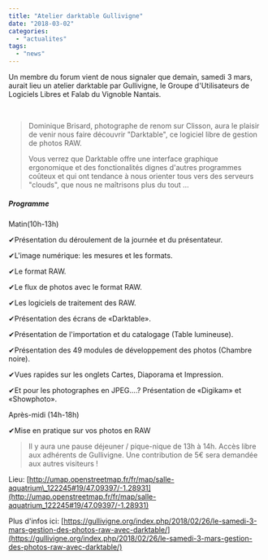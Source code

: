 ```yaml
---
title: "Atelier darktable Gullivigne"
date: "2018-03-02"
categories: 
  - "actualites"
tags: 
  - "news"
---
```


Un membre du forum vient de nous signaler que demain, samedi 3 mars, aurait lieu un atelier darktable par Gullivigne, le Groupe d'Utilisateurs de Logiciels Libres et Falab du Vignoble Nantais.

 

> Dominique Brisard, photographe de renom sur Clisson, aura le plaisir de venir nous faire découvrir "Darktable", ce logiciel libre de gestion de photos RAW.
> 
> Vous verrez que Darktable offre une interface graphique ergonomique et des fonctionalités dignes d'autres programmes coûteux et qui ont tendance à nous orienter tous vers des serveurs "clouds", que nous ne maîtrisons plus du tout …

##### Programme

Matin(10h-13h)

✔Présentation du déroulement de la journée et du présentateur.

✔L'image numérique: les mesures et les formats.

✔Le format RAW.

✔Le flux de photos avec le format RAW.

✔Les logiciels de traitement des RAW.

✔Présentation des écrans de «Darktable».

✔Présentation de l'importation et du catalogage (Table lumineuse).

✔Présentation des 49 modules de développement des photos (Chambre noire).

✔Vues rapides sur les onglets Cartes, Diaporama et Impression.

✔Et pour les photographes en JPEG....? Présentation de «Digikam» et «Showphoto».

Après-midi (14h-18h)

✔Mise en pratique sur vos photos en RAW

> Il y aura une pause déjeuner / pique-nique de 13h à 14h. Accès libre aux adhérents de Gullivigne. Une contribution de 5€ sera demandée aux autres visiteurs !

Lieu: [http://umap.openstreetmap.fr/fr/map/salle-aquatrium\_122245#19/47.09397/-1.28931](http://umap.openstreetmap.fr/fr/map/salle-aquatrium_122245#19/47.09397/-1.28931)

Plus d'infos ici: [https://gullivigne.org/index.php/2018/02/26/le-samedi-3-mars-gestion-des-photos-raw-avec-darktable/](https://gullivigne.org/index.php/2018/02/26/le-samedi-3-mars-gestion-des-photos-raw-avec-darktable/)
